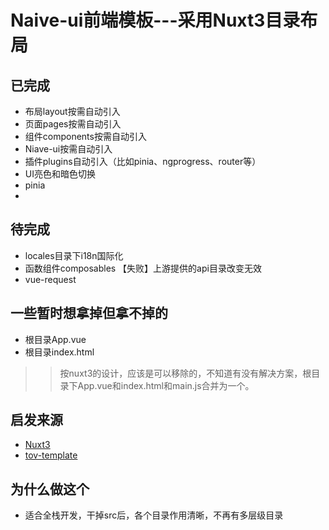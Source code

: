 
# Naive-ui前端模板---采用Nuxt3目录布局

## 已完成

- 布局layout按需自动引入
- 页面pages按需自动引入
- 组件components按需自动引入
- Niave-ui按需自动引入
- 插件plugins自动引入（比如pinia、ngprogress、router等）
- UI亮色和暗色切换
- pinia
- 

## 待完成

- locales目录下i18n国际化
- 函数组件composables 【失败】上游提供的api目录改变无效
- vue-request

## 一些暂时想拿掉但拿不掉的

- 根目录App.vue
- 根目录index.html

>> 按nuxt3的设计，应该是可以移除的，不知道有没有解决方案，根目录下App.vue和index.html和main.js合并为一个。


## 启发来源

- [Nuxt3](https://v3.nuxtjs.org/docs/directory-structure/pages)
- [tov-template](https://github.com/dishait/tov-template)

## 为什么做这个
- 适合全栈开发，干掉src后，各个目录作用清晰，不再有多层级目录